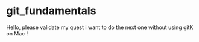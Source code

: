 # git_fundamentals 
Hello, please validate my quest i want to do the next one without using gitK on Mac !
